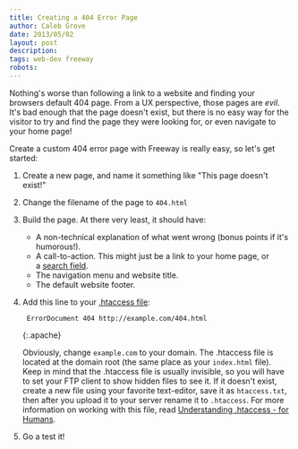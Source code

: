 ```yaml
---
title: Creating a 404 Error Page
author: Caleb Grove
date: 2013/05/02
layout: post
description:
tags: web-dev freeway
robots:
---
```


Nothing's worse than following a link to a website and finding your browsers default 404 page. From a UX perspective, those pages are *evil*. It's bad enough that the page doesn't exist, but there is no easy way for the visitor to try and find the page they were looking for, or even navigate to your home page!	

Create a custom 404 error page with Freeway is really easy, so let's get started:

1. Create a new page, and name it something like "This page doesn't exist!"
2. Change the filename of the page to `404.html`
3. Build the page. At there very least, it should have:	
	* A non-technical explanation of what went wrong (bonus points if it's humorous!).
	* A call-to-action. This might just be a link to your home page, or a [search field](http://www.softpress.com/kb/questions/131/Putting+a+simple+search+feature+on+a+website).
	* The navigation menu and website title.
	* The default website footer.
4. Add this line to your [.htaccess file](understanding-htaccess-for-humans):
	
		ErrorDocument 404 http://example.com/404.html
	{:.apache}

	Obviously, change `example.com` to your domain. The .htaccess file is located at the domain root (the same place as your `index.html` file). Keep in mind that the .htaccess file is usually invisible, so you will have to set your FTP client to show hidden files to see it. If it doesn't exist, create a new file using your favorite text-editor, save it as `htaccess.txt`, then after you upload it to your server rename it to `.htaccess`. For more information on working with this file, read [Understanding .htaccess - for Humans](understanding-htaccess-for-humans).

5. Go a test it!
